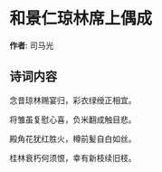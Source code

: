 # 和景仁琼林席上偶成

**作者**: 司马光

## 诗词内容

念昔琼林赐宴归，彩衣绿绶正相宜。

将雏虽复慰心喜，负米翻成触目悲。

殿角花犹红胜火，樽前髪自白如丝。

桂林衰朽何须恨，幸有新枝续旧枝。

